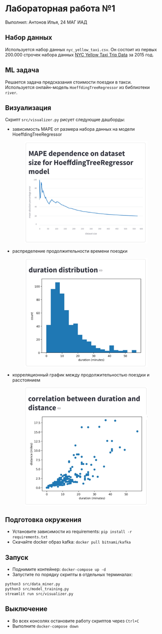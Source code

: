 # Лабораторная работа №1
Выполнил: Антонов Илья, 24 МАГ ИАД
## Набор данных
Используется набор данных `nyc_yellow_taxi.csv`. 
Он состоит из первых 200.000 строчек набора данных [NYC Yellow Taxi Trip Data](https://www.kaggle.com/datasets/elemento/nyc-yellow-taxi-trip-data) за 2015 год. 
## ML задача
Решается задача предсказания стоимости поездки в такси. Используется онлайн-модель `HoeffdingTreeRegressor` из библиотеки `river`.
## Визуализация
Скрипт `src/visualizer.py` рисует следующие дашборды: 
- зависимость MAPE от размера набора данных на модели HoeffdingTreeRegressor <figure><img src="images/line.jpg" alt="drawing" width="500"/></figure>

- распределение продолжительности времени поездки <figure><img src="images/histogram.jpg" alt="drawing" width="500"/></figure>

- корреляционный график между продолжительностью поездки и расстоянием <figure><img src="images/correlation.jpg" alt="drawing" width="500"/></figure>
## Подготовка окружения
- Установите зависимости из requirements: `pip install -r requirements.txt`
- Скачайте docker образ kafka: `docker pull bitnami/kafka`
## Запуск
- Поднимите контейнер: `docker-compose up -d`
- Запустите по порядку скрипты в отдельных терминалах:
```
python3 src/data_miner.py
python3 src/model_training.py
streamlit run src/visualizer.py
```
## Выключение
- Во всех консолях остановите работу скриптов через `Ctrl+C`
- Выполните `docker-compose down`
